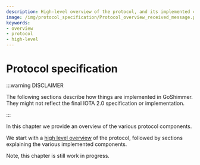 ```yaml
---
description: High-level overview of the protocol, and its implemented components.
image: /img/protocol_specification/Protocol_overview_received_message.png
keywords:
- overview
- protocol
- high-level
---
```

# Protocol specification

:::warning DISCLAIMER

The following sections describe how things are implemented in GoShimmer. They might not reflect the final IOTA 2.0 specification or implementation.

:::

In this chapter we provide an overview of the various protocol components.

We start with a [high level overview](protocol.md) of the protocol, followed by sections explaining the various implemented components.

Note, this chapter is still work in progress.


